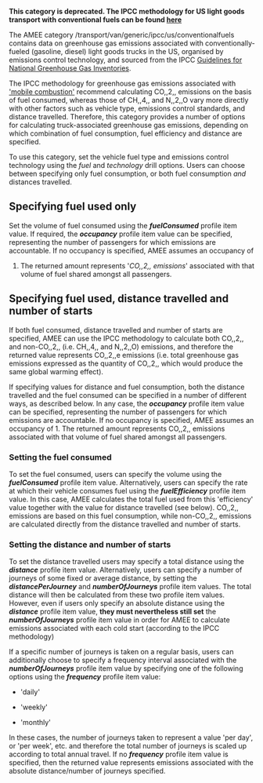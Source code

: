 **This category is deprecated. The IPCC methodology for US light goods
transport with conventional fuels can be found
[here](US_road_transport_by_IPCC)**

The AMEE category /transport/van/generic/ipcc/us/conventionalfuels
contains data on greenhouse gas emissions associated with
conventionally-fueled (gasoline, diesel) light goods trucks in the US,
organised by emissions control technology, and sourced from the IPCC
[Guidelines for National Greenhouse Gas
Inventories](http://www.ipcc-nggip.iges.or.jp/).

The IPCC methodology for greenhouse gas emissions associated with
['mobile
combustion'](http://www.ipcc-nggip.iges.or.jp/public/2006gl/pdf/2_Volume2/V2_3_Ch3_Mobile_Combustion.pdf)
recommend calculating CO,,2,, emissions on the basis of fuel consumed,
whereas those of CH,,4,, and N,,2,,O vary more directly with other
factors such as vehicle type, emissions control standards, and distance
travelled. Therefore, this category provides a number of options for
calculating truck-associated greenhouse gas emissions, depending on
which combination of fuel consumption, fuel efficiency and distance are
specified.

To use this category, set the vehicle fuel type and emissions control
technology using the *fuel* and *technology* drill options. Users can
choose between specifying only fuel consumption, or both fuel
consumption *and* distances travelled.

## Specifying fuel used only

Set the volume of fuel consumed using the ***fuelConsumed*** profile
item value. If required, the ***occupancy*** profile item value can be
specified, representing the number of passengers for which emissions are
accountable. If no occupancy is specified, AMEE assumes an occupancy of
1. The returned amount represents '*CO,,2,, emissions*' associated with
that volume of fuel shared amongst all passengers.

## Specifying fuel used, distance travelled and number of starts

If both fuel consumed, distance travelled and number of starts are
specified, AMEE can use the IPCC methodology to calculate both CO,,2,,
and non-CO,,2,, (i.e. CH,,4,, and N,,2,,O) emissions, and therefore the
returned value represents CO,,2,,e emissions (i.e. total greenhouse gas
emissions expressed as the quantity of CO,,2,, which would produce the
same global warming effect).

If specifying values for distance and fuel consumption, both the
distance travelled and the fuel consumed can be specified in a number of
different ways, as described below. In any case, the ***occupancy***
profile item value can be specified, representing the number of
passengers for which emissions are accountable. If no occupancy is
specified, AMEE assumes an occupancy of 1. The returned amount
represents CO,,2,, emissions associated with that volume of fuel shared
amongst all passengers.

### Setting the fuel consumed

To set the fuel consumed, users can specify the volume using the
***fuelConsumed*** profile item value. Alternatively, users can specify
the rate at which their vehicle consumes fuel using the
***fuelEfficiency*** profile item value. In this case, AMEE calculates
the total fuel used from this 'efficiency' value together with the value
for distance travelled (see below). CO,,2,, emissions are based on this
fuel consumption, while non-CO,,2,, emissions are calculated directly
from the distance travelled and number of starts.

### Setting the distance and number of starts

To set the distance travelled users may specify a total distance using
the ***distance*** profile item value. Alternatively, users can specify
a number of journeys of some fixed or average distance, by setting the
***distancePerJourney*** and ***numberOfJourneys*** profile item values.
The total distance will then be calculated from these two profile item
values. However, even if users only specify an absolute distance using
the ***distance*** profile item value, **they must nevertheless still
set** the ***numberOfJourneys*** profile item value in order for AMEE to
calculate emissions associated with each cold start (according to the
IPCC methodology)

If a specific number of journeys is taken on a regular basis, users can
additionally choose to specify a frequency interval associated with the
***numberOfJourneys*** profile item value by specifying one of the
following options using the ***frequency*** profile item value:

  - 'daily'

<!-- end list -->

  - 'weekly'

<!-- end list -->

  - 'monthly'

In these cases, the number of journeys taken to represent a value 'per
day', or 'per week', etc. and therefore the total number of journeys is
scaled up according to total annual travel. If no ***frequency***
profile item value is specified, then the returned value represents
emissions associated with the absolute distance/number of journeys
specified.
